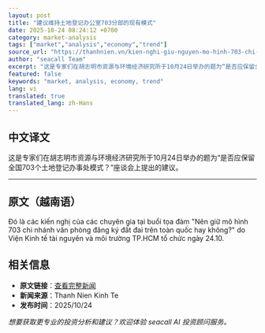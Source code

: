 ```yaml
---
layout: post
title: "建议维持土地登记办公室703分部的现有模式"
date: 2025-10-24 08:24:12 +0700
category: market-analysis
tags: ["market","analysis","economy","trend"]
source_url: "https://thanhnien.vn/kien-nghi-giu-nguyen-mo-hinh-703-chi-nhanh-van-phong-dang-ky-dat-dai-185251024142055842.htm"
author: "seacall Team"
excerpt: "这是专家们在胡志明市资源与环境经济研究所于10月24日举办的题为“是否应保留全国703个土地登记办事处模式？”座谈会上提出的建议。..."
featured: false
keywords: "market, analysis, economy, trend"
lang: vi
translated: true
translated_lang: zh-Hans
---
```


## 中文译文

这是专家们在胡志明市资源与环境经济研究所于10月24日举办的题为“是否应保留全国703个土地登记办事处模式？”座谈会上提出的建议。

---

## 原文（越南语）

Đ&oacute; l&agrave; c&aacute;c kiến nghị của c&aacute;c chuy&ecirc;n gia tại buổi tọa đ&agrave;m "N&ecirc;n giữ m&ocirc; h&igrave;nh 703 chi nh&aacute;nh văn ph&ograve;ng đăng k&yacute; đất đai tr&ecirc;n to&agrave;n quốc hay kh&ocirc;ng?" do Viện Kinh tế t&agrave;i nguy&ecirc;n v&agrave; m&ocirc;i trường TP.HCM tổ chức ng&agrave;y 24.10.

## 相关信息

- **原文链接**：[查看完整新闻](https://thanhnien.vn/kien-nghi-giu-nguyen-mo-hinh-703-chi-nhanh-van-phong-dang-ky-dat-dai-185251024142055842.htm)
- **新闻来源**：Thanh Nien Kinh Te
- **发布时间**：2025/10/24

*想要获取更专业的投资分析和建议？欢迎体验 seacall AI 投资顾问服务。*